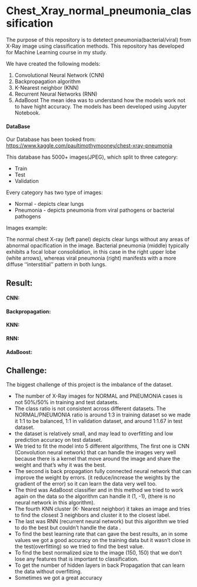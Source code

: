 # Chest_Xray_normal_pneumonia_classification

The purpose of this repository is to detetect pneumonia(bacterial/viral) from X-Ray image using classification methods.
This repository has developed for Machine Learning course in my study.

We have created the following models:
1) Convolutional Neural Network (CNN)
2) Backpropagation algorithm
3) K-Nearest neighbor (KNN)
4) Recurrent Neural Networks (RNN)
5) AdaBoost
The mean idea was to understand how the models work not to have hight accuracy.
The models has been developed using Jupyter Notebook.

#### DataBase
Our Database has been tooked from:
https://www.kaggle.com/paultimothymooney/chest-xray-pneumonia

This database has 5000+ images(JPEG), which split to three category:
* Train 
* Test
* Validation 

Every category has two type of images:
* Normal - depicts clear lungs
* Pneumonia - depicts pneumonia from viral pathogens or bacterial pathogens




Images example:


The normal chest X-ray (left panel) depicts clear lungs without any areas of abnormal opacification in the image. Bacterial pneumonia (middle) typically exhibits a focal lobar consolidation, in this case in the right upper lobe (white arrows), whereas viral pneumonia (right) manifests with a more diffuse ‘‘interstitial’’ pattern in both lungs.



## Result:

#### CNN:


#### Backpropagation:


#### KNN:


#### RNN:


#### AdaBoost:


## Challenge:
The biggest challenge of this project is the imbalance of the dataset.
* The number of X-Ray images for NORMAL and PNEUMONIA cases is not 50%/50% in training and test datasets.
* The class ratio is not consistent across different datasets. The NORMAL/PNEUMONIA ratio is around 1:3 in training dataset so we made it 1:1 to be balanced, 1:1 in validation dataset, and around 1:1.67 in test dataset.
* the dataset is relatively small, and may lead to overfitting and low prediction accuracy on test dataset.
* We tried to fit the model into 5 different algorithms, The first one is CNN (Convolution neural network) that can handle the images very well because there is a kernel that move around the image and share the weight and that’s why it was the best.
* The second is back propagation fully connected neural network that can improve the weight by errors. (it reduce/increase the weights by the gradient of the error) so it can learn the data very well too. 
* The third was AdaBoost classifier and in this method we tried to work again on the data so the algorithm can handle it (1, -1), (there is no neural network in this algorithm).
* The fourth KNN cluster (K- Nearest neighbor) it takes an image and tries to find the closest 3 neighbors and cluster it to the closest label. 
* The last was RNN (recurrent neural network) but this algorithm we tried to do the best but couldn’t handle the data .
* To find the best learning rate that can  gave the best  results, an in some values we got a good accuracy on the training data but it wasn’t close in the test(overfitting) so we tried to  find the best value.
* To find the best normalized size to the image (150, 150) that we don’t lose any features that is important to classification.
* To get the number of hidden layers in back Propagation that can learn the data without overfitting.
* Sometimes we got a great accuracy  



